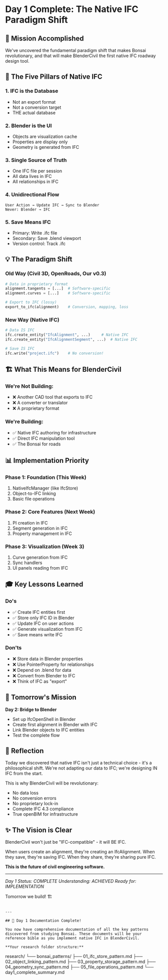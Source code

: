 # Day 1 Complete: The Native IFC Paradigm Shift

## 🎯 Mission Accomplished

We've uncovered the fundamental paradigm shift that makes Bonsai revolutionary, and that will make BlenderCivil the first native IFC roadway design tool.

## 🔑 The Five Pillars of Native IFC

### 1. IFC is the Database
- Not an export format
- Not a conversion target
- THE actual database

### 2. Blender is the UI
- Objects are visualization cache
- Properties are display only
- Geometry is generated from IFC

### 3. Single Source of Truth
- One IFC file per session
- All data lives in IFC
- All relationships in IFC

### 4. Unidirectional Flow
```
User Action → Update IFC → Sync to Blender
Never: Blender → IFC
```

### 5. Save Means IFC
- Primary: Write .ifc file
- Secondary: Save .blend viewport
- Version control: Track .ifc

## 💡 The Paradigm Shift

### Old Way (Civil 3D, OpenRoads, Our v0.3)
```python
# Data in proprietary format
alignment.tangents = [...]  # Software-specific
alignment.curves = [...]    # Software-specific

# Export to IFC (lossy)
export_to_ifc(alignment)    # Conversion, mapping, loss
```

### New Way (Native IFC)
```python
# Data IS IFC
ifc.create_entity("IfcAlignment", ...)     # Native IFC
ifc.create_entity("IfcAlignmentSegment", ...)  # Native IFC

# Save IS IFC
ifc.write("project.ifc")    # No conversion!
```

## 🏗️ What This Means for BlenderCivil

### We're Not Building:
- ❌ Another CAD tool that exports to IFC
- ❌ A converter or translator
- ❌ A proprietary format

### We're Building:
- ✅ Native IFC authoring for infrastructure
- ✅ Direct IFC manipulation tool
- ✅ The Bonsai for roads

## 📊 Implementation Priority

### Phase 1: Foundation (This Week)
1. NativeIfcManager (like IfcStore)
2. Object-to-IFC linking
3. Basic file operations

### Phase 2: Core Features (Next Week)
1. PI creation in IFC
2. Segment generation in IFC
3. Property management in IFC

### Phase 3: Visualization (Week 3)
1. Curve generation from IFC
2. Sync handlers
3. UI panels reading from IFC

## 🎓 Key Lessons Learned

### Do's
- ✅ Create IFC entities first
- ✅ Store only IFC ID in Blender
- ✅ Update IFC on user actions
- ✅ Generate visualization from IFC
- ✅ Save means write IFC

### Don'ts
- ❌ Store data in Blender properties
- ❌ Use PointerProperty for relationships
- ❌ Depend on .blend for data
- ❌ Convert from Blender to IFC
- ❌ Think of IFC as "export"

## 🚀 Tomorrow's Mission

**Day 2: Bridge to Blender**
- Set up IfcOpenShell in Blender
- Create first alignment in Blender with IFC
- Link Blender objects to IFC entities
- Test the complete flow

## 💭 Reflection

Today we discovered that native IFC isn't just a technical choice - it's a philosophical shift. We're not adapting our data to IFC; we're designing IN IFC from the start.

This is why BlenderCivil will be revolutionary:
- No data loss
- No conversion errors  
- No proprietary lock-in
- Complete IFC 4.3 compliance
- True openBIM for infrastructure

## ✨ The Vision is Clear

BlenderCivil won't just be "IFC-compatible" - it will BE IFC.

When users create an alignment, they're creating an IfcAlignment.
When they save, they're saving IFC.
When they share, they're sharing pure IFC.

**This is the future of civil engineering software.**

---

*Day 1 Status: COMPLETE*
*Understanding: ACHIEVED*
*Ready for: IMPLEMENTATION*

Tomorrow we build! 🏗️
```

---

## 🎉 Day 1 Documentation Complete!

You now have comprehensive documentation of all the key patterns discovered from studying Bonsai. These documents will be your reference bible as you implement native IFC in BlenderCivil.

**Your research folder structure:**
```
research/
└── bonsai_patterns/
    ├── 01_ifc_store_pattern.md
    ├── 02_object_linking_pattern.md
    ├── 03_property_storage_pattern.md
    ├── 04_geometry_sync_pattern.md
    ├── 05_file_operations_pattern.md
    └── day1_complete_summary.md